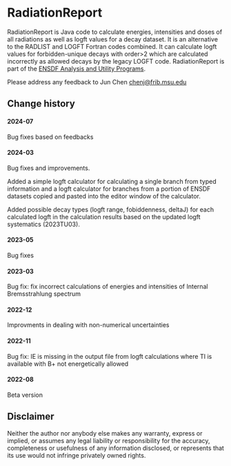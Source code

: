 # RadiationReport
RadiationReport is Java code to calculate energies, intensities and doses of all radiations as well as logft values for a decay dataset. It is an alternative to the RADLIST and LOGFT Fortran codes combined. It can calculate logft values for forbidden-unique decays with order>2 which are calculated incorrectly as allowed 
decays by the legacy LOGFT code. RadiationReport is part of the [ENSDF Analysis and Utility Programs](https://nds.iaea.org/public/ensdf_pgm/).

Please address any feedback to Jun Chen chenj@frib.msu.edu

## Change history

#### 2024-07
Bug fixes based on feedbacks

#### 2024-03
Bug fixes and improvements.

Added a simple logft calculator for calculating a single branch from typed information and a logft calculator for branches from a portion of ENSDF datasets copied and pasted into the editor window of the calculator. 

Added possible decay types (logft range, fobiddenness, deltaJ) for each calculated logft in the calculation results based on the updated logft systematics (2023TU03).

#### 2023-05
Bug fixes

#### 2023-03
Bug fix: fix incorrect calculations of energies and intensities of Internal Bremsstrahlung spectrum 

#### 2022-12
Improvments in dealing with non-numerical uncertainties 

#### 2022-11
Bug fix: IE is missing in the output file from logft calculations where TI is available with B+ not energetically allowed 

#### 2022-08
Beta version 

## Disclaimer

Neither the author nor anybody else makes any warranty, express or implied, or assumes any legal liability or responsibility for the accuracy, completeness or usefulness of any information disclosed, or represents that its use would not infringe privately owned rights.

